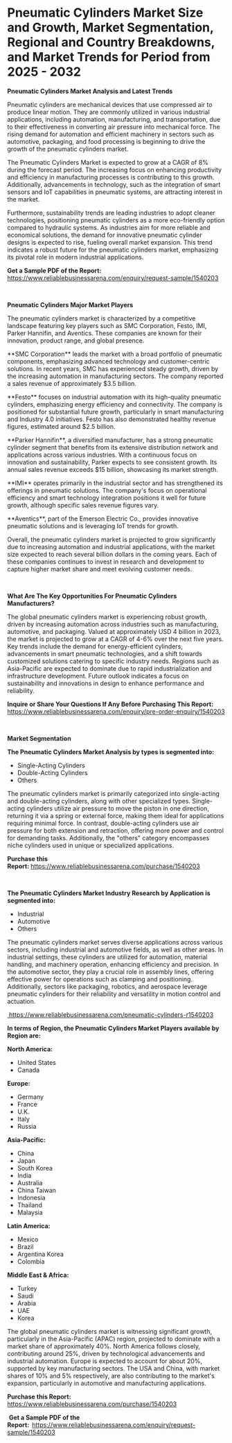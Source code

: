 <p><h1>Pneumatic Cylinders Market Size and Growth, Market Segmentation, Regional and Country Breakdowns, and Market Trends for Period from 2025 -  2032</h1></p><p><strong>Pneumatic Cylinders Market Analysis and Latest Trends</strong></p>
<p><p>Pneumatic cylinders are mechanical devices that use compressed air to produce linear motion. They are commonly utilized in various industrial applications, including automation, manufacturing, and transportation, due to their effectiveness in converting air pressure into mechanical force. The rising demand for automation and efficient machinery in sectors such as automotive, packaging, and food processing is beginning to drive the growth of the pneumatic cylinders market. </p><p>The Pneumatic Cylinders Market is expected to grow at a CAGR of 8% during the forecast period. The increasing focus on enhancing productivity and efficiency in manufacturing processes is contributing to this growth. Additionally, advancements in technology, such as the integration of smart sensors and IoT capabilities in pneumatic systems, are attracting interest in the market. </p><p>Furthermore, sustainability trends are leading industries to adopt cleaner technologies, positioning pneumatic cylinders as a more eco-friendly option compared to hydraulic systems. As industries aim for more reliable and economical solutions, the demand for innovative pneumatic cylinder designs is expected to rise, fueling overall market expansion. This trend indicates a robust future for the pneumatic cylinders market, emphasizing its pivotal role in modern industrial applications.</p></p>
<p><strong>Get a Sample PDF of the Report:&nbsp;</strong> <a href="https://www.reliablebusinessarena.com/enquiry/request-sample/1540203?utm_campaign=3088&utm_medium=2&utm_source=Github&utm_content=ia&utm_term=16042025&utm_id=pneumatic-cylinders">https://www.reliablebusinessarena.com/enquiry/request-sample/1540203</a></p>
<p>&nbsp;</p>
<p><strong>Pneumatic Cylinders Major Market Players</strong></p>
<p><p>The pneumatic cylinders market is characterized by a competitive landscape featuring key players such as SMC Corporation, Festo, IMI, Parker Hannifin, and Aventics. These companies are known for their innovation, product range, and global presence.</p><p>**SMC Corporation** leads the market with a broad portfolio of pneumatic components, emphasizing advanced technology and customer-centric solutions. In recent years, SMC has experienced steady growth, driven by the increasing automation in manufacturing sectors. The company reported a sales revenue of approximately $3.5 billion.</p><p>**Festo** focuses on industrial automation with its high-quality pneumatic cylinders, emphasizing energy efficiency and connectivity. The company is positioned for substantial future growth, particularly in smart manufacturing and Industry 4.0 initiatives. Festo has also demonstrated healthy revenue figures, estimated around $2.5 billion.</p><p>**Parker Hannifin**, a diversified manufacturer, has a strong pneumatic cylinder segment that benefits from its extensive distribution network and applications across various industries. With a continuous focus on innovation and sustainability, Parker expects to see consistent growth. Its annual sales revenue exceeds $15 billion, showcasing its market strength.</p><p>**IMI** operates primarily in the industrial sector and has strengthened its offerings in pneumatic solutions. The company's focus on operational efficiency and smart technology integration positions it well for future growth, although specific sales revenue figures vary.</p><p>**Aventics**, part of the Emerson Electric Co., provides innovative pneumatic solutions and is leveraging IoT trends for growth. </p><p>Overall, the pneumatic cylinders market is projected to grow significantly due to increasing automation and industrial applications, with the market size expected to reach several billion dollars in the coming years. Each of these companies continues to invest in research and development to capture higher market share and meet evolving customer needs.</p></p>
<p>&nbsp;</p>
<p><strong>What Are The Key Opportunities For Pneumatic Cylinders Manufacturers?</strong></p>
<p><p>The global pneumatic cylinders market is experiencing robust growth, driven by increasing automation across industries such as manufacturing, automotive, and packaging. Valued at approximately USD 4 billion in 2023, the market is projected to grow at a CAGR of 4-6% over the next five years. Key trends include the demand for energy-efficient cylinders, advancements in smart pneumatic technologies, and a shift towards customized solutions catering to specific industry needs. Regions such as Asia-Pacific are expected to dominate due to rapid industrialization and infrastructure development. Future outlook indicates a focus on sustainability and innovations in design to enhance performance and reliability.</p></p>
<p><strong>Inquire or Share Your Questions If Any Before Purchasing This Report:</strong> <a href="https://www.reliablebusinessarena.com/enquiry/pre-order-enquiry/1540203?utm_campaign=3088&utm_medium=2&utm_source=Github&utm_content=ia&utm_term=16042025&utm_id=pneumatic-cylinders">https://www.reliablebusinessarena.com/enquiry/pre-order-enquiry/1540203</a></p>
<p>&nbsp;</p>
<p><strong>Market Segmentation</strong></p>
<p><strong>The Pneumatic Cylinders Market Analysis by types is segmented into:</strong></p>
<p><ul><li>Single-Acting Cylinders</li><li>Double-Acting Cylinders</li><li>Others</li></ul></p>
<p><p>The pneumatic cylinders market is primarily categorized into single-acting and double-acting cylinders, along with other specialized types. Single-acting cylinders utilize air pressure to move the piston in one direction, returning it via a spring or external force, making them ideal for applications requiring minimal force. In contrast, double-acting cylinders use air pressure for both extension and retraction, offering more power and control for demanding tasks. Additionally, the "others" category encompasses niche cylinders used in unique or specialized applications.</p></p>
<p><strong>Purchase this Report:&nbsp;</strong><a href="https://www.reliablebusinessarena.com/purchase/1540203?utm_campaign=3088&utm_medium=2&utm_source=Github&utm_content=ia&utm_term=16042025&utm_id=pneumatic-cylinders">https://www.reliablebusinessarena.com/purchase/1540203</a></p>
<p>&nbsp;</p>
<p><strong>The Pneumatic Cylinders Market Industry Research by Application is segmented into:</strong></p>
<p><ul><li>Industrial</li><li>Automotive</li><li>Others</li></ul></p>
<p><p>The pneumatic cylinders market serves diverse applications across various sectors, including industrial and automotive fields, as well as other areas. In industrial settings, these cylinders are utilized for automation, material handling, and machinery operation, enhancing efficiency and precision. In the automotive sector, they play a crucial role in assembly lines, offering effective power for operations such as clamping and positioning. Additionally, sectors like packaging, robotics, and aerospace leverage pneumatic cylinders for their reliability and versatility in motion control and actuation.</p></p>
<p><a href="https://www.reliablebusinessarena.com/pneumatic-cylinders-r1540203?utm_campaign=3088&utm_medium=2&utm_source=Github&utm_content=ia&utm_term=16042025&utm_id=pneumatic-cylinders">&nbsp;https://www.reliablebusinessarena.com/pneumatic-cylinders-r1540203</a></p>
<p><strong>In terms of Region, the Pneumatic Cylinders Market Players available by Region are:</strong></p>
<p>
    <p> <strong> North America: </strong>
        <ul>
            <li>United States</li>
            <li>Canada</li>
        </ul>
        </p> 
    <p> <strong> Europe: </strong>
        <ul>
            <li>Germany</li>
            <li>France</li>
            <li>U.K.</li>
            <li>Italy</li>
            <li>Russia</li>
        </ul>
        </p> 
    <p> <strong> Asia-Pacific: </strong>
        <ul>
            <li>China</li>
            <li>Japan</li>
            <li>South Korea</li>
            <li>India</li>
            <li>Australia</li>
            <li>China Taiwan</li>
            <li>Indonesia</li>
            <li>Thailand</li>
            <li>Malaysia</li>
        </ul>
        </p> 
    <p> <strong> Latin America: </strong>
        <ul>
            <li>Mexico</li>
            <li>Brazil</li>
            <li>Argentina Korea</li>
            <li>Colombia</li>
        </ul>
        </p> 
    <p> <strong> Middle East & Africa: </strong>
        <ul>
            <li>Turkey</li>
            <li>Saudi</li>
            <li>Arabia</li>
            <li>UAE</li>
            <li>Korea</li>
        </ul>
    </p>
    </p>
<p><p>The global pneumatic cylinders market is witnessing significant growth, particularly in the Asia-Pacific (APAC) region, projected to dominate with a market share of approximately 40%. North America follows closely, contributing around 25%, driven by technological advancements and industrial automation. Europe is expected to account for about 20%, supported by key manufacturing sectors. The USA and China, with market shares of 10% and 5% respectively, are also contributing to the market's expansion, particularly in automotive and manufacturing applications.</p></p>
<p><strong>Purchase this Report: </strong><a href="https://www.reliablebusinessarena.com/purchase/1540203?utm_campaign=3088&utm_medium=2&utm_source=Github&utm_content=ia&utm_term=16042025&utm_id=pneumatic-cylinders">https://www.reliablebusinessarena.com/purchase/1540203</a></p>
<p>&nbsp;<strong>Get a Sample PDF of the Report:&nbsp;&nbsp;</strong><a href="https://www.reliablebusinessarena.com/enquiry/request-sample/1540203?utm_campaign=3088&utm_medium=2&utm_source=Github&utm_content=ia&utm_term=16042025&utm_id=pneumatic-cylinders">https://www.reliablebusinessarena.com/enquiry/request-sample/1540203</a></p>
<p><strong></strong></p>
<p><p></p><p></p><p></p></p>